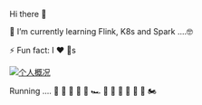 Hi there 🥳

🌱 I’m currently learning Flink, K8s and Spark ....🤓

⚡ Fun fact: I ❤️ 🐶s

<a href="https://github.com/BradyYue" target="_blank">   
  <img src="https://github-readme-stats.vercel.app/api?username=BradyYue&show_icons=true&theme=tokyonight&count_private=true" alt="个人概况">
</a>

Running .... 🚗  🚕  🚙  🚌  🚎  🏎  🚓  🚐  🚚  🚛  🚜  🛴  🏍
